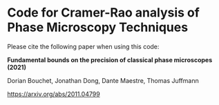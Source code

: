 # Code for Cramer-Rao analysis of Phase Microscopy Techniques

Please cite the following paper when using this code:

**Fundamental bounds on the precision of classical phase microscopes (2021)**

Dorian Bouchet, Jonathan Dong, Dante Maestre, Thomas Juffmann

https://arxiv.org/abs/2011.04799
